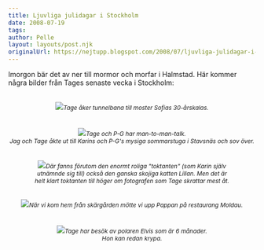 ```yaml
---
title: Ljuvliga julidagar i Stockholm
date: 2008-07-19
tags: 	
author: Pelle
layout: layouts/post.njk
originalUrl: https://nejtupp.blogspot.com/2008/07/ljuvliga-julidagar-i-stockholm.html
---
```


Imorgon bär det av ner till mormor och morfar i Halmstad. Här kommer några bilder från Tages senaste vecka i Stockholm:<br><br><div style="text-align: center;"><img src="../../../../img/_MG_5093_1024pix.jpg"><span style="font-size:85%;"><span style="font-style: italic;">Tage åker tunnelbana till moster Sofias 30-årskalas.</span></span><br></div><br><br><div style="text-align: center;"><img src="../../../../img/HosKarin%26PG+019.jpg"><span style="font-size:85%;"><span style="font-style: italic;">Tage och P-G har man-to-man-talk.<br>Jag och Tage åkte ut till Karins och P-G&apos;s mysiga sommarstuga i Stavsnäs och sov över.<br><br></span></span></div><br><div style="text-align: center;"><img src="../../../../img/HosKarin%26PG+017.jpg"><span style="font-size:85%;"><span style="font-style: italic;">Där fanns förutom den enormt roliga "toktanten" (som Karin själv<br>utnämnde sig till) också den ganska skojiga katten Lillan. Men det är<br>helt klart toktanten till höger om fotografen som Tage skrattar mest åt.<br><br><br></span></span><div style="text-align: center;"><img src="../../../../img/_MG_5128_1024pix.jpg"><span style="font-size:85%;"><span style="font-style: italic;">När vi kom hem från skärgården mötte vi upp Pappan på restaurang Moldau.</span><br></span></div><br></div><br><div style="text-align: center;"><img src="../../../../img/Tage%26Elvis.jpg"><span style="font-size:85%;"><span style="font-style: italic;">Tage har besök av polaren Elvis som är 6 månader.<br>Hon kan redan krypa.</span></span><br></div>
<!-- no comments on this post -->